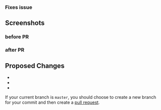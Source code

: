 ### Fixes issue #

## Screenshots

### before PR



### after PR



## Proposed Changes

  -
  -
  -
  
If your current branch is `master`, you should choose to create a new branch for your commit and then create a [pull request](https://help.github.com/articles/creating-a-pull-request).
